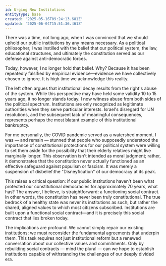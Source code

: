 ```yaml
---
id: Urging New Institutions
entityType: base
created: '2025-05-16T09:24:13.681Z'
updated: '2025-06-04T15:51:36.461Z'
---
```

There was a time, not long ago, when I was convinced that we should uphold our public institutions by any means necessary. As a political philosopher, I was instilled with the belief that our political system, the law, educational structures, and ultimately the constitution served as our defense against anti-democratic forces.

Today, however, I no longer hold that belief. Why? Because it has been repeatedly falsified by empirical evidence—evidence we have collectively chosen to ignore. It is high time we acknowledge this reality.

The left often argues that institutional decay results from the right's abuse of the system. While this perspective may have held some validity 10 to 15 years ago, it no longer stands today. I now witness abuse from both sides of the political spectrum. Institutions are only recognized as legitimate authorities when they serve particular interests. Israel's disregard for UN resolutions, and the subsequent lack of meaningful consequences, represents perhaps the most blatant example of this institutional bankruptcy.

For me personally, the COVID pandemic served as a watershed moment. I was — and remain — stunned that people who supposedly understood the importance of constitutional protections for our political system were willing to set them aside for the possibility that their elderly relatives might live marginally longer. This observation isn't intended as moral judgment; rather, it demonstrates that the constitution never actually functioned as an effective safeguard against populism or fascism. It was merely a suspension of disbelief:the "Disneyfication" of our democracy at its peak.

This raises a critical question: if our public institutions haven't been what protected our constitutional democracies for approximately 70 years, what has? The answer, I believe, is straightforward: a functioning social contract. In other words, the constitution has never been truly constitutional. The true bedrock of a healthy state was never its institutions as such, but rather the shared, aligned values to which most citizens subscribed. Institutions are built upon a functional social contract—and it is precisely this social contract that lies broken today.

The implications are profound. We cannot simply repair our existing institutions; we must reconsider the fundamental agreements that underpin them. This task requires not just institutional reform but a renewed conversation about our collective values and commitments. Only by rebuilding social contracts — mind the plural — can we hope to establish institutions capable of withstanding the challenges of our deeply divided era.
